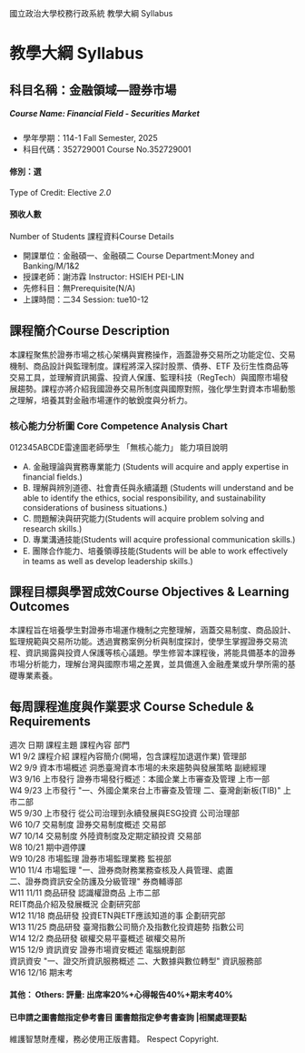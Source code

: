國立政治大學校務行政系統 教學大綱 Syllabus
# 教學大綱 Syllabus
##  科目名稱：金融領域—證券市場
#####  Course Name: Financial Field - Securities Market
  * 學年學期：114-1 Fall Semester, 2025 
  * 科目代碼：352729001 Course No.352729001
#### 修別：選
Type of Credit: Elective 
_2.0_
#### 預收人數
Number of Students
課程資料Course Details
  * 開課單位：金融碩一、金融碩二 Course Department:Money and Banking/M/1&2 
  * 授課老師：謝沛霖 Instructor: HSIEH PEI-LIN 
  * 先修科目：無Prerequisite(N/A)
  * 上課時間：二34 Session: tue10-12 
##  課程簡介Course Description
本課程聚焦於證券市場之核心架構與實務操作，涵蓋證券交易所之功能定位、交易機制、商品設計與監理制度。課程將深入探討股票、債券、ETF 及衍生性商品等交易工具，並理解資訊揭露、投資人保護、監理科技（RegTech）與國際市場發展趨勢。課程亦將介紹我國證券交易所制度與國際對照，強化學生對資本市場動態之理解，培養其對金融市場運作的敏銳度與分析力。
###  核心能力分析圖 Core Competence Analysis Chart
012345ABCDE雷達圖老師學生
「無核心能力」 
能力項目說明
  * A. 金融理論與實務專業能力 (Students will acquire and apply expertise in financial fields.)
  * B. 理解與辨別道德、社會責任與永續議題 (Students will understand and be able to identify the ethics, social responsibility, and sustainability considerations of business situations.)
  * C. 問題解決與研究能力(Students will acquire problem solving and research skills.)
  * D. 專業溝通技能(Students will acquire professional communication skills.)
  * E. 團隊合作能力、培養領導技能(Students will be able to work effectively in teams as well as develop leadership skills.)
##  課程目標與學習成效Course Objectives & Learning Outcomes 
本課程旨在培養學生對證券市場運作機制之完整理解，涵蓋交易制度、商品設計、監理規範與交易所功能。透過實務案例分析與制度探討，使學生掌握證券交易流程、資訊揭露與投資人保護等核心議題。學生修習本課程後，將能具備基本的證券市場分析能力，理解台灣與國際市場之差異，並具備進入金融產業或升學所需的基礎專業素養。
##  每周課程進度與作業要求 Course Schedule & Requirements
週次 日期 課程主題 課程內容 部門  
W1 9/2 課程介紹 課程內容簡介(開場，包含課程加退選作業) 管理部  
W2 9/9 資本市場概述 洞悉臺灣資本市場的未來趨勢與發展策略 副總經理  
W3 9/16 上市發行 證券市場發行概述：本國企業上市審查及管理 上市一部  
W4 9/23 上市發行 "一、外國企業來台上市審查及管理
二、臺灣創新板(TIB)" 上市二部  
W5 9/30 上市發行 從公司治理到永續發展與ESG投資 公司治理部  
W6 10/7 交易制度 證券交易制度概述 交易部  
W7 10/14 交易制度 外陸資制度及定期定額投資 交易部  
W8 10/21 期中週停課   
W9 10/28 市場監理 證券市場監理業務 監視部  
W10 11/4 市場監理 "一、證券商財務業務查核及人員管理、處置  
二、證券商資訊安全防護及分級管理" 券商輔導部  
W11 11/11 商品研發 認識權證商品 上市二部  
REIT商品介紹及發展概況 企劃研究部  
W12 11/18 商品研發 投資ETN與ETF應該知道的事 企劃研究部  
W13 11/25 商品研發 臺灣指數公司簡介及指數化投資趨勢 指數公司  
W14 12/2 商品研發 碳權交易平臺概述 碳權交易所  
W15 12/9 資訊資安 證券市場資安概述 電腦規劃部  
資訊資安 "一、證交所資訊服務概述
二、大數據與數位轉型" 資訊服務部  
W16 12/16 期末考 
####  其他： Others: 評量: 出席率20%+心得報告40%+期末考40% 
####  已申請之圖書館指定參考書目  圖書館指定參考書查詢 |相關處理要點
維護智慧財產權，務必使用正版書籍。 Respect Copyright.
